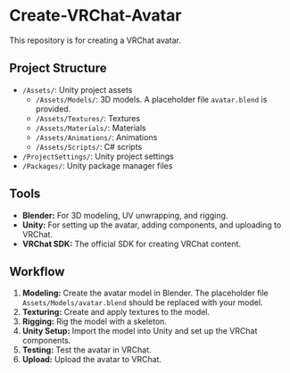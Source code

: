 # Create-VRChat-Avatar

This repository is for creating a VRChat avatar.

## Project Structure

*   `/Assets/`: Unity project assets
    *   `/Assets/Models/`: 3D models. A placeholder file `avatar.blend` is provided.
    *   `/Assets/Textures/`: Textures
    *   `/Assets/Materials/`: Materials
    *   `/Assets/Animations/`: Animations
    *   `/Assets/Scripts/`: C# scripts
*   `/ProjectSettings/`: Unity project settings
*   `/Packages/`: Unity package manager files

## Tools

*   **Blender:** For 3D modeling, UV unwrapping, and rigging.
*   **Unity:** For setting up the avatar, adding components, and uploading to VRChat.
*   **VRChat SDK:** The official SDK for creating VRChat content.

## Workflow

1.  **Modeling:** Create the avatar model in Blender. The placeholder file `Assets/Models/avatar.blend` should be replaced with your model.
2.  **Texturing:** Create and apply textures to the model.
3.  **Rigging:** Rig the model with a skeleton.
4.  **Unity Setup:** Import the model into Unity and set up the VRChat components.
5.  **Testing:** Test the avatar in VRChat.
6.  **Upload:** Upload the avatar to VRChat.
